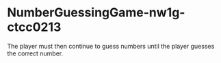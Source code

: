 # NumberGuessingGame-nw1g-ctcc0213
The player must then continue to guess numbers until the player guesses the correct number.
